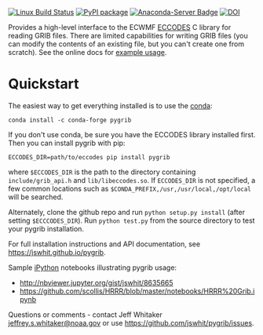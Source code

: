 [![Linux Build Status](https://github.com/jswhit/pygrib/workflows/Install%20and%20Test/badge.svg)](https://github.com/jswhit/pygrib/actions)
[![PyPI package](https://badge.fury.io/py/pygrib.svg)](http://python.org/pypi/pygrib)
[![Anaconda-Server Badge](https://anaconda.org/conda-forge/pygrib/badges/version.svg)](https://anaconda.org/conda-forge/pygrib)
[![DOI](https://zenodo.org/badge/28599617.svg)](https://zenodo.org/badge/latestdoi/28599617)

Provides a high-level interface to the ECWMF [ECCODES](https://confluence.ecmwf.int/display/ECC) C library for reading GRIB files.
There are limited capabilities for writing GRIB files (you can modify the contents of an existing file, but you can't create one from scratch).  See the online docs for 
[example usage](https://jswhit.github.io/pygrib/api.html#example-usage).

Quickstart
==========

The easiest way to get everything installed is to use the [conda](https://conda.io):

```
conda install -c conda-forge pygrib
```

If you don't use conda, be sure you have the ECCODES library installed first.
Then you can install pygrib with pip:

```
ECCODES_DIR=path/to/eccodes pip install pygrib
```

where `$ECCODES_DIR` is the path to the directory containing `include/grib_api.h`
and `lib/libeccodes.so`. If `ECCODES_DIR` is not specified, a few common locations
such as `$CONDA_PREFIX,/usr,/usr/local,/opt/local` will be searched.

Alternately, clone the github repo and run `python setup.py install` (after setting `$ECCCODES_DIR`).
Run `python test.py` from the source directory to test your pygrib installation.

For full installation instructions and API documentation, see https://jswhit.github.io/pygrib.

Sample [iPython](http://ipython.org/) notebooks illustrating pygrib usage: 
* http://nbviewer.jupyter.org/gist/jswhit/8635665
* https://github.com/scollis/HRRR/blob/master/notebooks/HRRR%20Grib.ipynb

Questions or comments - contact Jeff Whitaker <jeffrey.s.whitaker@noaa.gov>
or use https://github.com/jswhit/pygrib/issues.
